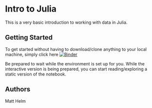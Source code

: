 # Intro to Julia

This is a very basic introduction to working with data in Julia.

## Getting Started

To get started without having to download/clone anything to your local machine, simply click here [![Binder](https://mybinder.org/badge_logo.svg)](https://mybinder.org/v2/gh/mthelm85/Intro-to-Julia/master)

Be prepared to wait while the environment is set up for you. While the interactive version is being prepared, you can start reading/exploring a static version of the notebook.

## Authors

Matt Helm